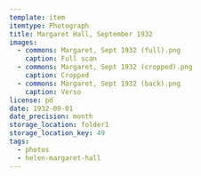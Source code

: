 ```yaml
---
template: item
itemtype: Photograph
title: Margaret Hall, September 1932
images:
  - commons: Margaret, Sept 1932 (full).png
    caption: Full scan
  - commons: Margaret, Sept 1932 (cropped).png
    caption: Cropped
  - commons: Margaret, Sept 1932 (back).png
    caption: Verso
license: pd
date: 1932-09-01
date_precision: month
storage_location: folder1
storage_location_key: 49
tags:
  - photos
  - helen-margaret-hall
---
```


